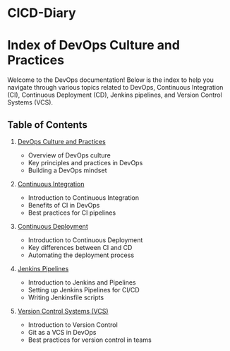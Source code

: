 # CICD-Diary

# Index of DevOps Culture and Practices

Welcome to the DevOps documentation! Below is the index to help you navigate through various topics related to DevOps, Continuous Integration (CI), Continuous Deployment (CD), Jenkins pipelines, and Version Control Systems (VCS).

## Table of Contents

1. [DevOps Culture and Practices](DevOps-Culture-and-Practices.md)
   - Overview of DevOps culture
   - Key principles and practices in DevOps
   - Building a DevOps mindset

2. [Continuous Integration](continuous-Integration.md)
   - Introduction to Continuous Integration
   - Benefits of CI in DevOps
   - Best practices for CI pipelines

3. [Continuous Deployment](CD.md)
   - Introduction to Continuous Deployment
   - Key differences between CI and CD
   - Automating the deployment process

4. [Jenkins Pipelines](Jenkins-Pipelines.md)
   - Introduction to Jenkins and Pipelines
   - Setting up Jenkins Pipelines for CI/CD
   - Writing Jenkinsfile scripts

5. [Version Control Systems (VCS)](VCS.md)
   - Introduction to Version Control
   - Git as a VCS in DevOps
   - Best practices for version control in teams

